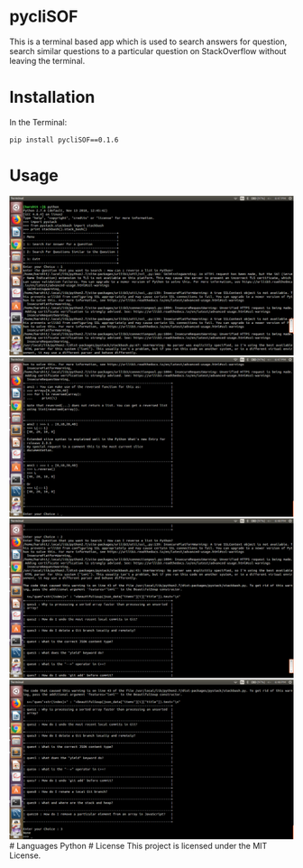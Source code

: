 # pycliSOF
This is a terminal based app which is used to search answers for question, search similar questions to a particular question on
StackOverflow without leaving the terminal.

# Installation
In the Terminal:
~~~
pip install pycliSOF==0.1.6
~~~

# Usage
<img src="https://github.com/HarshitNITT/pycliSOF/blob/master/demo_images/pycliSOF1.png" />
<img src="https://github.com/HarshitNITT/pycliSOF/blob/master/demo_images/pycliSOF2.png" />
<img src="https://github.com/HarshitNITT/pycliSOF/blob/master/demo_images/pycliSOF3.png" />
<img src="https://github.com/HarshitNITT/pycliSOF/blob/master/demo_images/pycliSOF4.png" />
# Languages
Python
# License
This project is licensed under the MIT License.

